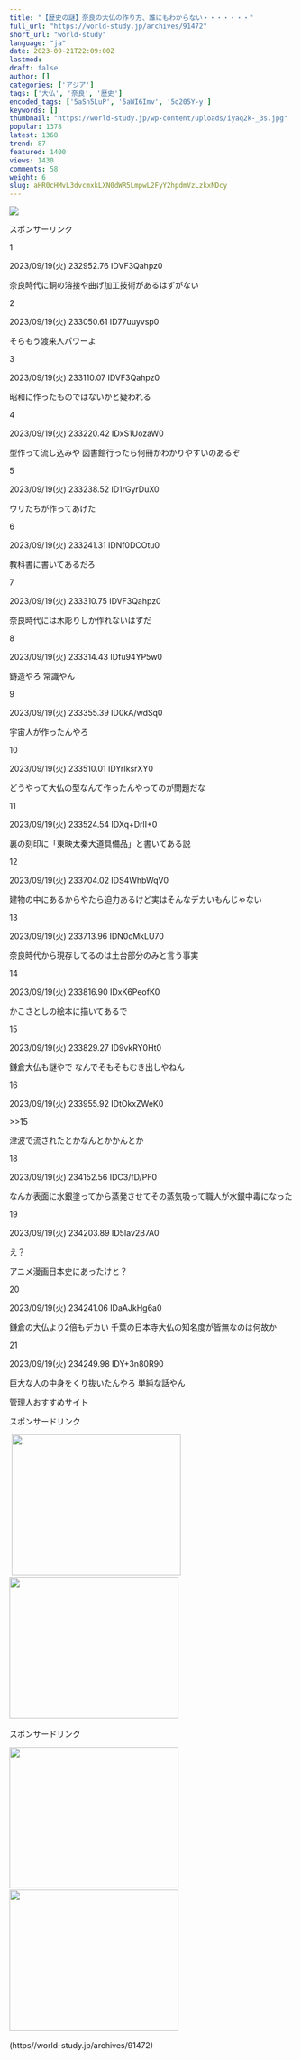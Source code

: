 ```yaml
---
title: "【歴史の謎】奈良の大仏の作り方、誰にもわからない・・・・・・・"
full_url: "https://world-study.jp/archives/91472"
short_url: "world-study"
language: "ja"
date: 2023-09-21T22:09:00Z
lastmod: 
draft: false
author: []
categories: ['アジア']
tags: ['大仏', '奈良', '歴史']
encoded_tags: ['5aSn5LuP', '5aWI6Imv', '5q205Y-y']
keywords: []
thumbnail: "https://world-study.jp/wp-content/uploads/iyaq2k-_3s.jpg"
popular: 1378
latest: 1368
trend: 87
featured: 1400
views: 1430
comments: 58
weight: 6
slug: aHR0cHMvL3dvcmxkLXN0dWR5LmpwL2FyY2hpdmVzLzkxNDcy
---
```


![](https://world-study.jp/wp-content/uploads/iyaq2k-_3s.jpg)

<div><p class='ps-label'>スポンサーリンク</p><p class='ps-widget'></p><p class='t_h'><p>1 <p> 2023/09/19(火) 232952.76 IDVF3Qahpz0</p></p></p><p class='t_b'><p> 奈良時代に銅の溶接や曲げ加工技術があるはずがない </p></p><p></p><p class='t_h'><p>2 <p> 2023/09/19(火) 233050.61 ID77uuyvsp0</p></p></p><p class='t_b'><p> そらもう渡来人パワーよ </p></p><p class='t_h'><p>3 <p> 2023/09/19(火) 233110.07 IDVF3Qahpz0</p></p></p><p class='t_b'><p> 昭和に作ったものではないかと疑われる </p></p><p class='t_h'><p>4 <p> 2023/09/19(火) 233220.42 IDxS1UozaW0</p></p></p><p class='t_b'><p> 型作って流し込みや 図書館行ったら何冊かわかりやすいのあるぞ </p></p><p class='t_h'><p>5 <p> 2023/09/19(火) 233238.52 ID1rGyrDuX0</p></p></p><p class='t_b'><p> ウリたちが作ってあげた </p></p><p class='t_h'><p>6 <p> 2023/09/19(火) 233241.31 IDNf0DCOtu0</p></p></p><p class='t_b'><p> 教科書に書いてあるだろ </p></p><p class='t_h'><p>7 <p> 2023/09/19(火) 233310.75 IDVF3Qahpz0</p></p></p><p class='t_b'><p> 奈良時代には木彫りしか作れないはずだ </p></p><p class='t_h'><p>8 <p> 2023/09/19(火) 233314.43 IDfu94YP5w0</p></p></p><p class='t_b'><p> 鋳造やろ 常識やん </p></p><p class='t_h'><p>9 <p> 2023/09/19(火) 233355.39 ID0kA/wdSq0</p></p></p><p class='t_b'><p> 宇宙人が作ったんやろ </p></p><p class='t_h'><p>10 <p> 2023/09/19(火) 233510.01 IDYrIksrXY0</p></p></p><p class='t_b'><p> どうやって大仏の型なんて作ったんやってのが問題だな </p></p><p class='t_h'><p>11 <p> 2023/09/19(火) 233524.54 IDXq+DrlI+0</p></p></p><p class='t_b'><p> 裏の刻印に「東映太秦大道具備品」と書いてある説 </p></p><p class='t_h'><p>12 <p> 2023/09/19(火) 233704.02 IDS4WhbWqV0</p></p></p><p class='t_b'><p> 建物の中にあるからやたら迫力あるけど実はそんなデカいもんじゃない </p></p><p class='t_h'><p>13 <p> 2023/09/19(火) 233713.96 IDN0cMkLU70</p></p></p><p class='t_b'><p> 奈良時代から現存してるのは土台部分のみと言う事実 </p></p><p class='t_h'><p>14 <p> 2023/09/19(火) 233816.90 IDxK6PeofK0</p></p></p><p class='t_b'><p> かこさとしの絵本に描いてあるで </p></p><p class='t_h'><p>15 <p> 2023/09/19(火) 233829.27 ID9vkRY0Ht0</p></p></p><p class='t_b'><p> 鎌倉大仏も謎やで なんでそもそもむき出しやねん </p></p><p class='t_h t_i'><p>16 <p> 2023/09/19(火) 233955.92 IDtOkxZWeK0</p></p></p><p class='t_b t_i'><p><p class='anchor'>>>15</p> 津波で流されたとかなんとかかんとか </p></p><p class='t_h'><p>18 <p> 2023/09/19(火) 234152.56 IDC3/fD/PF0</p></p></p><p class='t_b'><p> なんか表面に水銀塗ってから蒸発させてその蒸気吸って職人が水銀中毒になった </p></p><p class='t_h'><p>19 <p> 2023/09/19(火) 234203.89 ID5Iav2B7A0</p></p></p><span><p>え？</p><p>アニメ漫画日本史にあったけと？ </p></span><p class='t_h'><p>20 <p> 2023/09/19(火) 234241.06 IDaAJkHg6a0</p></p></p><p class='t_b'><p> 鎌倉の大仏より2倍もデカい 千葉の日本寺大仏の知名度が皆無なのは何故か </p></p><p class='t_h'><p>21 <p> 2023/09/19(火) 234249.98 IDY+3n80R90</p></p></p><p class='t_b'><p> 巨大な人の中身をくり抜いたんやろ 単純な話やん </p></p> <p class='textwidget custom-html-widget'></p><p class='top_rss_down_title'> 管理人おすすめサイト </p> <p class='rss4'> </p><p class='posts-under-1'>スポンサードリンク</p><a href='https//hb.afl.rakuten.co.jp/hsc/22147dca.3eb27a4d.22147dcb.ab9930ba/?link_type=pict&ut=eyJwYWdlIjoic2hvcCIsInR5cGUiOiJwaWN0IiwiY29sIjoxLCJjYXQiOiI0NCIsImJhbiI6IjQ2MDEzNSIsImFtcCI6ZmFsc2V9' target='_blank' rel='nofollow sponsored noopener'><img src='https//hbb.afl.rakuten.co.jp/hsb/22147dca.3eb27a4d.22147dcb.ab9930ba/?me_id=1&me_adv_id=460135&t=pict' border='0' alt='' title=''></a> <a href='https//px.a8.net/svt/ejp?a8mat=3TD6WR+3C9O2A+2PEO+1I1IKX' rel='nofollow'> <img border='0' width='300' height='250' alt='' src='https//www23.a8.net/svt/bgt?aid=230722875202&wid=005&eno=01&mid=s00000012624009077000&mc=1'></a> <img border='0' width='1' height='1' src='https//www10.a8.net/0.gif?a8mat=3TD6WR+3C9O2A+2PEO+1I1IKX' alt=''> <a href='https//px.a8.net/svt/ejp?a8mat=3TD6WR+4491HU+54ZG+609HT' rel='nofollow'> <img border='0' width='300' height='250' alt='' src='https//www29.a8.net/svt/bgt?aid=230722875249&wid=005&eno=01&mid=s00000023974001009000&mc=1'></a> <img border='0' width='1' height='1' src='https//www18.a8.net/0.gif?a8mat=3TD6WR+4491HU+54ZG+609HT' alt=''> <p class='posts-under-1'>スポンサードリンク</p><a href='https//px.a8.net/svt/ejp?a8mat=3BQDI5+2RFHW2+3D3Q+65U41' rel='nofollow'> <img border='0' width='300' height='250' alt='' src='https//www28.a8.net/svt/bgt?aid=201104861167&wid=005&eno=01&mid=s00000015695001035000&mc=1'></a> <img border='0' width='1' height='1' src='https//www17.a8.net/0.gif?a8mat=3BQDI5+2RFHW2+3D3Q+65U41' alt=''> <a href='https//px.a8.net/svt/ejp?a8mat=3H5J7Z+P0B9U+50+35UAKX' rel='nofollow'> <img border='0' width='300' height='250' alt='' src='https//www23.a8.net/svt/bgt?aid=210210191042&wid=005&eno=01&mid=s00000000018019121000&mc=1'></a> <img border='0' width='1' height='1' src='https//www10.a8.net/0.gif?a8mat=3H5J7Z+P0B9U+50+35UAKX' alt=''> </div>

(https//world-study.jp/archives/91472)
